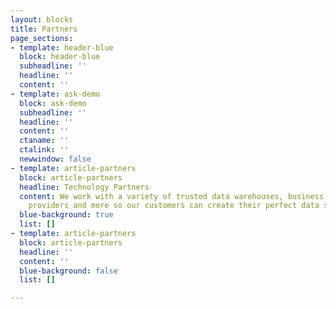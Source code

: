 ```yaml
---
layout: blocks
title: Partners
page_sections:
- template: header-blue
  block: header-blue
  subheadline: ''
  headline: ''
  content: ''
- template: ask-demo
  block: ask-demo
  subheadline: ''
  headline: ''
  content: ''
  ctaname: ''
  ctalink: ''
  newwindow: false
- template: article-partners
  block: article-partners
  headline: Technology Partners
  content: We work with a variety of trusted data warehouses, business intelligence
    providers and more so our customers can create their perfect data stack.
  blue-background: true
  list: []
- template: article-partners
  block: article-partners
  headline: ''
  content: ''
  blue-background: false
  list: []

---
```

